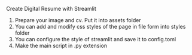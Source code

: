 Create Digital Resume with Streamlit

1. Prepare your image and cv. Put it into assets folder
2. You can add and modify css styles of the page in file form into styles folder
3. You can configure the style of streamlit and save it to config.toml
4. Make the main script in .py extension

